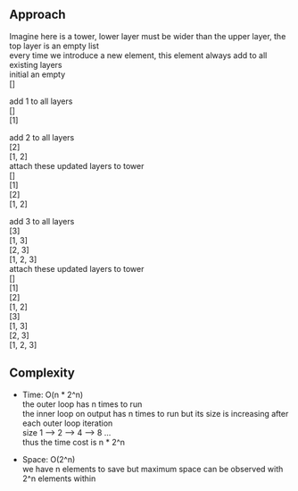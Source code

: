 ## Approach
Imagine here is a tower, lower layer must be wider than the upper layer, the top layer is an empty list    
every time we introduce a new element, this element always add to all existing layers  
initial an empty  
[]  

add 1 to all layers  
[]  
[1]  

add 2 to all layers  
[2]  
[1, 2]  
attach these updated layers to tower  
[]  
[1]  
[2]  
[1, 2]  

add 3 to all layers  
[3]  
[1, 3]  
[2, 3]  
[1, 2, 3]  
attach these updated layers to tower  
[]  
[1]  
[2]  
[1, 2]  
[3]  
[1, 3]  
[2, 3]  
[1, 2, 3]  

## Complexity
- Time: O(n * 2^n)  
the outer loop has n times to run  
the inner loop on output has n times to run but its size is increasing after each outer loop iteration  
size 1 --> 2 --> 4 --> 8 ...  
thus the time cost is n * 2^n

- Space: O(2^n)  
we have n elements to save but maximum space can be observed with 2^n elements within 




